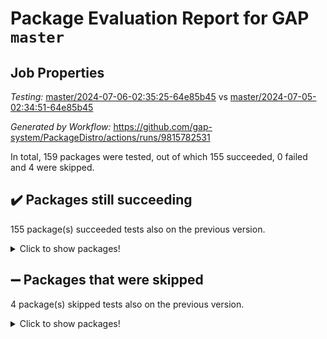# Package Evaluation Report for GAP `master`

## Job Properties

*Testing:* [master/2024-07-06-02:35:25-64e85b45](https://github.com/gap-system/PackageDistro/blob/data/reports/master/2024-07-06-02:35:25-64e85b45) vs [master/2024-07-05-02:34:51-64e85b45](https://github.com/gap-system/PackageDistro/blob/data/reports/master/2024-07-05-02:34:51-64e85b45)

*Generated by Workflow:* https://github.com/gap-system/PackageDistro/actions/runs/9815782531

In total, 159 packages were tested, out of which 155 succeeded, 0 failed and 4 were skipped.

## :heavy_check_mark: Packages still succeeding

155 package(s) succeeded tests also on the previous version.
<details><summary>Click to show packages!</summary>

- 4ti2interface 2023.02-04 [(success)](https://github.com/gap-system/PackageDistro/actions/runs/9815782531/job/27105346506)
- ace 5.6.2 [(success)](https://github.com/gap-system/PackageDistro/actions/runs/9815782531/job/27105346608)
- aclib 1.3.2 [(success)](https://github.com/gap-system/PackageDistro/actions/runs/9815782531/job/27105346705)
- agt 0.3.1 [(success)](https://github.com/gap-system/PackageDistro/actions/runs/9815782531/job/27105346805)
- alnuth 3.2.1 [(success)](https://github.com/gap-system/PackageDistro/actions/runs/9815782531/job/27105346927)
- anupq 3.3.0 [(success)](https://github.com/gap-system/PackageDistro/actions/runs/9815782531/job/27105347006)
- atlasrep 2.1.8 [(success)](https://github.com/gap-system/PackageDistro/actions/runs/9815782531/job/27105347113)
- autodoc 2023.06.19 [(success)](https://github.com/gap-system/PackageDistro/actions/runs/9815782531/job/27105347206)
- automata 1.15 [(success)](https://github.com/gap-system/PackageDistro/actions/runs/9815782531/job/27105347364)
- automgrp 1.3.2 [(success)](https://github.com/gap-system/PackageDistro/actions/runs/9815782531/job/27105348688)
- autpgrp 1.11 [(success)](https://github.com/gap-system/PackageDistro/actions/runs/9815782531/job/27105348976)
- cap 2024.07-02 [(success)](https://github.com/gap-system/PackageDistro/actions/runs/9815782531/job/27105349174)
- caratinterface 2.3.6 [(success)](https://github.com/gap-system/PackageDistro/actions/runs/9815782531/job/27105350027)
- cddinterface 2022.11.01 [(success)](https://github.com/gap-system/PackageDistro/actions/runs/9815782531/job/27105350606)
- circle 1.6.6 [(success)](https://github.com/gap-system/PackageDistro/actions/runs/9815782531/job/27105350718)
- classicpres 1.22 [(success)](https://github.com/gap-system/PackageDistro/actions/runs/9815782531/job/27105350840)
- cohomolo 1.6.11 [(success)](https://github.com/gap-system/PackageDistro/actions/runs/9815782531/job/27105350959)
- congruence 1.2.6 [(success)](https://github.com/gap-system/PackageDistro/actions/runs/9815782531/job/27105351069)
- corelg 1.56 [(success)](https://github.com/gap-system/PackageDistro/actions/runs/9815782531/job/27105351187)
- crime 1.6 [(success)](https://github.com/gap-system/PackageDistro/actions/runs/9815782531/job/27105351296)
- crisp 1.4.6 [(success)](https://github.com/gap-system/PackageDistro/actions/runs/9815782531/job/27105351410)
- crypting 0.10.4 [(success)](https://github.com/gap-system/PackageDistro/actions/runs/9815782531/job/27105351507)
- cryst 4.1.27 [(success)](https://github.com/gap-system/PackageDistro/actions/runs/9815782531/job/27105351599)
- crystcat 1.1.10 [(success)](https://github.com/gap-system/PackageDistro/actions/runs/9815782531/job/27105351705)
- ctbllib 1.3.9 [(success)](https://github.com/gap-system/PackageDistro/actions/runs/9815782531/job/27105351810)
- cubefree 1.19 [(success)](https://github.com/gap-system/PackageDistro/actions/runs/9815782531/job/27105351916)
- curlinterface 2.3.2 [(success)](https://github.com/gap-system/PackageDistro/actions/runs/9815782531/job/27105352034)
- cvec 2.8.1 [(success)](https://github.com/gap-system/PackageDistro/actions/runs/9815782531/job/27105352150)
- datastructures 0.3.0 [(success)](https://github.com/gap-system/PackageDistro/actions/runs/9815782531/job/27105352242)
- deepthought 1.0.6 [(success)](https://github.com/gap-system/PackageDistro/actions/runs/9815782531/job/27105352328)
- design 1.8 [(success)](https://github.com/gap-system/PackageDistro/actions/runs/9815782531/job/27105352441)
- difsets 2.3.1 [(success)](https://github.com/gap-system/PackageDistro/actions/runs/9815782531/job/27105352534)
- digraphs 1.7.1 [(success)](https://github.com/gap-system/PackageDistro/actions/runs/9815782531/job/27105352620)
- edim 1.3.8 [(success)](https://github.com/gap-system/PackageDistro/actions/runs/9815782531/job/27105352703)
- example 4.3.4 [(success)](https://github.com/gap-system/PackageDistro/actions/runs/9815782531/job/27105352800)
- examplesforhomalg 2023.10-01 [(success)](https://github.com/gap-system/PackageDistro/actions/runs/9815782531/job/27105352890)
- factint 1.6.3 [(success)](https://github.com/gap-system/PackageDistro/actions/runs/9815782531/job/27105352967)
- ferret 1.0.11 [(success)](https://github.com/gap-system/PackageDistro/actions/runs/9815782531/job/27105353062)
- fga 1.5.0 [(success)](https://github.com/gap-system/PackageDistro/actions/runs/9815782531/job/27105353160)
- fining 1.5.6 [(success)](https://github.com/gap-system/PackageDistro/actions/runs/9815782531/job/27105353249)
- float 1.0.4 [(success)](https://github.com/gap-system/PackageDistro/actions/runs/9815782531/job/27105353339)
- format 1.4.4 [(success)](https://github.com/gap-system/PackageDistro/actions/runs/9815782531/job/27105353442)
- forms 1.2.11 [(success)](https://github.com/gap-system/PackageDistro/actions/runs/9815782531/job/27105353535)
- fplsa 1.2.6 [(success)](https://github.com/gap-system/PackageDistro/actions/runs/9815782531/job/27105353630)
- fr 2.4.13 [(success)](https://github.com/gap-system/PackageDistro/actions/runs/9815782531/job/27105353731)
- francy 2.0.3 [(success)](https://github.com/gap-system/PackageDistro/actions/runs/9815782531/job/27105353855)
- fwtree 1.3 [(success)](https://github.com/gap-system/PackageDistro/actions/runs/9815782531/job/27105353978)
- gapdoc 1.6.7 [(success)](https://github.com/gap-system/PackageDistro/actions/runs/9815782531/job/27105354067)
- gauss 2023.02-04 [(success)](https://github.com/gap-system/PackageDistro/actions/runs/9815782531/job/27105354194)
- gaussforhomalg 2023.11-01 [(success)](https://github.com/gap-system/PackageDistro/actions/runs/9815782531/job/27105354285)
- gbnp 1.0.5 [(success)](https://github.com/gap-system/PackageDistro/actions/runs/9815782531/job/27105354381)
- generalizedmorphismsforcap 2024.04-01 [(success)](https://github.com/gap-system/PackageDistro/actions/runs/9815782531/job/27105354484)
- genss 1.6.8 [(success)](https://github.com/gap-system/PackageDistro/actions/runs/9815782531/job/27105354591)
- gradedmodules 2024.01-01 [(success)](https://github.com/gap-system/PackageDistro/actions/runs/9815782531/job/27105354691)
- gradedringforhomalg 2023.08-01 [(success)](https://github.com/gap-system/PackageDistro/actions/runs/9815782531/job/27105354793)
- grape 4.9.0 [(success)](https://github.com/gap-system/PackageDistro/actions/runs/9815782531/job/27105354924)
- groupoids 1.74 [(success)](https://github.com/gap-system/PackageDistro/actions/runs/9815782531/job/27105355066)
- grpconst 2.6.5 [(success)](https://github.com/gap-system/PackageDistro/actions/runs/9815782531/job/27105355191)
- guarana 0.96.3 [(success)](https://github.com/gap-system/PackageDistro/actions/runs/9815782531/job/27105355306)
- guava 3.19 [(success)](https://github.com/gap-system/PackageDistro/actions/runs/9815782531/job/27105355415)
- hap 1.62 [(success)](https://github.com/gap-system/PackageDistro/actions/runs/9815782531/job/27105355544)
- hapcryst 0.1.15 [(success)](https://github.com/gap-system/PackageDistro/actions/runs/9815782531/job/27105355764)
- hecke 1.5.3 [(success)](https://github.com/gap-system/PackageDistro/actions/runs/9815782531/job/27105355878)
- help 4.0 [(success)](https://github.com/gap-system/PackageDistro/actions/runs/9815782531/job/27105355977)
- homalg 2024.01-01 [(success)](https://github.com/gap-system/PackageDistro/actions/runs/9815782531/job/27105356082)
- homalgtocas 2023.11-01 [(success)](https://github.com/gap-system/PackageDistro/actions/runs/9815782531/job/27105356187)
- idrel 2.47 [(success)](https://github.com/gap-system/PackageDistro/actions/runs/9815782531/job/27105356301)
- images 1.3.2 [(success)](https://github.com/gap-system/PackageDistro/actions/runs/9815782531/job/27105356389)
- intpic 0.3.0 [(success)](https://github.com/gap-system/PackageDistro/actions/runs/9815782531/job/27105356512)
- io 4.8.2 [(success)](https://github.com/gap-system/PackageDistro/actions/runs/9815782531/job/27105356600)
- io_forhomalg 2023.02-04 [(success)](https://github.com/gap-system/PackageDistro/actions/runs/9815782531/job/27105356708)
- irredsol 1.4.4 [(success)](https://github.com/gap-system/PackageDistro/actions/runs/9815782531/job/27105356816)
- json 2.2.1 [(success)](https://github.com/gap-system/PackageDistro/actions/runs/9815782531/job/27105356921)
- jupyterkernel 1.5.0 [(success)](https://github.com/gap-system/PackageDistro/actions/runs/9815782531/job/27105357006)
- jupyterviz 1.5.6 [(success)](https://github.com/gap-system/PackageDistro/actions/runs/9815782531/job/27105357105)
- kan 1.37 [(success)](https://github.com/gap-system/PackageDistro/actions/runs/9815782531/job/27105357199)
- kbmag 1.5.11 [(success)](https://github.com/gap-system/PackageDistro/actions/runs/9815782531/job/27105357298)
- laguna 3.9.7 [(success)](https://github.com/gap-system/PackageDistro/actions/runs/9815782531/job/27105357411)
- liealgdb 2.2.1 [(success)](https://github.com/gap-system/PackageDistro/actions/runs/9815782531/job/27105357534)
- liepring 2.9.1 [(success)](https://github.com/gap-system/PackageDistro/actions/runs/9815782531/job/27105357660)
- liering 2.4.2 [(success)](https://github.com/gap-system/PackageDistro/actions/runs/9815782531/job/27105357754)
- linearalgebraforcap 2024.07-01 [(success)](https://github.com/gap-system/PackageDistro/actions/runs/9815782531/job/27105357866)
- lins 0.9 [(success)](https://github.com/gap-system/PackageDistro/actions/runs/9815782531/job/27105357988)
- localizeringforhomalg 2023.10-01 [(success)](https://github.com/gap-system/PackageDistro/actions/runs/9815782531/job/27105358103)
- loops 3.4.3 [(success)](https://github.com/gap-system/PackageDistro/actions/runs/9815782531/job/27105358217)
- lpres 1.0.3 [(success)](https://github.com/gap-system/PackageDistro/actions/runs/9815782531/job/27105358321)
- majoranaalgebras 1.5.1 [(success)](https://github.com/gap-system/PackageDistro/actions/runs/9815782531/job/27105358433)
- mapclass 1.4.6 [(success)](https://github.com/gap-system/PackageDistro/actions/runs/9815782531/job/27105358534)
- matgrp 0.70 [(success)](https://github.com/gap-system/PackageDistro/actions/runs/9815782531/job/27105358630)
- matricesforhomalg 2024.06-01 [(success)](https://github.com/gap-system/PackageDistro/actions/runs/9815782531/job/27105358737)
- modisom 2.5.4 [(success)](https://github.com/gap-system/PackageDistro/actions/runs/9815782531/job/27105358833)
- modulepresentationsforcap 2024.04-01 [(success)](https://github.com/gap-system/PackageDistro/actions/runs/9815782531/job/27105358921)
- modules 2024.01-01 [(success)](https://github.com/gap-system/PackageDistro/actions/runs/9815782531/job/27105359048)
- monoidalcategories 2024.06-02 [(success)](https://github.com/gap-system/PackageDistro/actions/runs/9815782531/job/27105359154)
- nconvex 2022.09-01 [(success)](https://github.com/gap-system/PackageDistro/actions/runs/9815782531/job/27105359288)
- nilmat 1.4.2 [(success)](https://github.com/gap-system/PackageDistro/actions/runs/9815782531/job/27105359388)
- nock 1.5 [(success)](https://github.com/gap-system/PackageDistro/actions/runs/9815782531/job/27105359500)
- normalizinterface 1.3.6 [(success)](https://github.com/gap-system/PackageDistro/actions/runs/9815782531/job/27105359600)
- nq 2.5.11 [(success)](https://github.com/gap-system/PackageDistro/actions/runs/9815782531/job/27105359695)
- numericalsgps 1.3.1 [(success)](https://github.com/gap-system/PackageDistro/actions/runs/9815782531/job/27105359797)
- openmath 11.5.3 [(success)](https://github.com/gap-system/PackageDistro/actions/runs/9815782531/job/27105359902)
- orb 4.9.0 [(success)](https://github.com/gap-system/PackageDistro/actions/runs/9815782531/job/27105360000)
- packagemanager 1.4.3 [(success)](https://github.com/gap-system/PackageDistro/actions/runs/9815782531/job/27105360100)
- patternclass 2.4.3 [(success)](https://github.com/gap-system/PackageDistro/actions/runs/9815782531/job/27105360202)
- permut 2.0.5 [(success)](https://github.com/gap-system/PackageDistro/actions/runs/9815782531/job/27105360329)
- polenta 1.3.10 [(success)](https://github.com/gap-system/PackageDistro/actions/runs/9815782531/job/27105360471)
- polymaking 0.8.7 [(success)](https://github.com/gap-system/PackageDistro/actions/runs/9815782531/job/27105360575)
- primgrp 3.4.4 [(success)](https://github.com/gap-system/PackageDistro/actions/runs/9815782531/job/27105360694)
- profiling 2.5.4 [(success)](https://github.com/gap-system/PackageDistro/actions/runs/9815782531/job/27105360784)
- qdistrnd 0.9.4 [(success)](https://github.com/gap-system/PackageDistro/actions/runs/9815782531/job/27105360873)
- qpa 1.35 [(success)](https://github.com/gap-system/PackageDistro/actions/runs/9815782531/job/27105360961)
- quagroup 1.8.4 [(success)](https://github.com/gap-system/PackageDistro/actions/runs/9815782531/job/27105361057)
- radiroot 2.9 [(success)](https://github.com/gap-system/PackageDistro/actions/runs/9815782531/job/27105361172)
- rcwa 4.7.1 [(success)](https://github.com/gap-system/PackageDistro/actions/runs/9815782531/job/27105361269)
- rds 1.8 [(success)](https://github.com/gap-system/PackageDistro/actions/runs/9815782531/job/27105361369)
- recog 1.4.2 [(success)](https://github.com/gap-system/PackageDistro/actions/runs/9815782531/job/27105361464)
- repndecomp 1.3.0 [(success)](https://github.com/gap-system/PackageDistro/actions/runs/9815782531/job/27105361583)
- repsn 3.1.2 [(success)](https://github.com/gap-system/PackageDistro/actions/runs/9815782531/job/27105361707)
- resclasses 4.7.3 [(success)](https://github.com/gap-system/PackageDistro/actions/runs/9815782531/job/27105361815)
- ringsforhomalg 2024.06-01 [(success)](https://github.com/gap-system/PackageDistro/actions/runs/9815782531/job/27105361916)
- sco 2023.08-01 [(success)](https://github.com/gap-system/PackageDistro/actions/runs/9815782531/job/27105362016)
- scscp 2.4.2 [(success)](https://github.com/gap-system/PackageDistro/actions/runs/9815782531/job/27105362127)
- semigroups 5.3.7 [(success)](https://github.com/gap-system/PackageDistro/actions/runs/9815782531/job/27105362235)
- sglppow 2.4 [(success)](https://github.com/gap-system/PackageDistro/actions/runs/9815782531/job/27105362345)
- sgpviz 0.999.5 [(success)](https://github.com/gap-system/PackageDistro/actions/runs/9815782531/job/27105362464)
- simpcomp 2.1.14 [(success)](https://github.com/gap-system/PackageDistro/actions/runs/9815782531/job/27105362573)
- singular 2024.06.03 [(success)](https://github.com/gap-system/PackageDistro/actions/runs/9815782531/job/27105362671)
- sl2reps 1.1 [(success)](https://github.com/gap-system/PackageDistro/actions/runs/9815782531/job/27105362783)
- sla 1.5.3 [(success)](https://github.com/gap-system/PackageDistro/actions/runs/9815782531/job/27105362889)
- smallgrp 1.5.4 [(success)](https://github.com/gap-system/PackageDistro/actions/runs/9815782531/job/27105362998)
- smallsemi 0.7.0 [(success)](https://github.com/gap-system/PackageDistro/actions/runs/9815782531/job/27105363115)
- sonata 2.9.6 [(success)](https://github.com/gap-system/PackageDistro/actions/runs/9815782531/job/27105363202)
- sophus 1.27 [(success)](https://github.com/gap-system/PackageDistro/actions/runs/9815782531/job/27105363335)
- sotgrps 1.2 [(success)](https://github.com/gap-system/PackageDistro/actions/runs/9815782531/job/27105363425)
- spinsym 1.5.2 [(success)](https://github.com/gap-system/PackageDistro/actions/runs/9815782531/job/27105363525)
- standardff 1.0 [(success)](https://github.com/gap-system/PackageDistro/actions/runs/9815782531/job/27105363641)
- symbcompcc 1.3.2 [(success)](https://github.com/gap-system/PackageDistro/actions/runs/9815782531/job/27105363761)
- thelma 1.3 [(success)](https://github.com/gap-system/PackageDistro/actions/runs/9815782531/job/27105363879)
- tomlib 1.2.11 [(success)](https://github.com/gap-system/PackageDistro/actions/runs/9815782531/job/27105363984)
- toolsforhomalg 2023.11-01 [(success)](https://github.com/gap-system/PackageDistro/actions/runs/9815782531/job/27105364088)
- toric 1.9.6 [(success)](https://github.com/gap-system/PackageDistro/actions/runs/9815782531/job/27105364200)
- toricvarieties 2022.07.13 [(success)](https://github.com/gap-system/PackageDistro/actions/runs/9815782531/job/27105364302)
- transgrp 3.6.5 [(success)](https://github.com/gap-system/PackageDistro/actions/runs/9815782531/job/27105364402)
- typeset 1.2.2 [(success)](https://github.com/gap-system/PackageDistro/actions/runs/9815782531/job/27105364488)
- ugaly 4.1.3 [(success)](https://github.com/gap-system/PackageDistro/actions/runs/9815782531/job/27105364608)
- unipot 1.6 [(success)](https://github.com/gap-system/PackageDistro/actions/runs/9815782531/job/27105364696)
- unitlib 4.2.0 [(success)](https://github.com/gap-system/PackageDistro/actions/runs/9815782531/job/27105364794)
- utils 0.85 [(success)](https://github.com/gap-system/PackageDistro/actions/runs/9815782531/job/27105364927)
- uuid 0.7 [(success)](https://github.com/gap-system/PackageDistro/actions/runs/9815782531/job/27105365012)
- walrus 0.9991 [(success)](https://github.com/gap-system/PackageDistro/actions/runs/9815782531/job/27105365115)
- wedderga 4.10.5 [(success)](https://github.com/gap-system/PackageDistro/actions/runs/9815782531/job/27105365209)
- xmod 2.92 [(success)](https://github.com/gap-system/PackageDistro/actions/runs/9815782531/job/27105365314)
- xmodalg 1.23 [(success)](https://github.com/gap-system/PackageDistro/actions/runs/9815782531/job/27105365394)
- yangbaxter 0.10.5 [(success)](https://github.com/gap-system/PackageDistro/actions/runs/9815782531/job/27105365488)
- zeromqinterface 0.15 [(success)](https://github.com/gap-system/PackageDistro/actions/runs/9815782531/job/27105365570)
</details>

## :heavy_minus_sign: Packages that were skipped

4 package(s) skipped tests also on the previous version.
<details><summary>Click to show packages!</summary>

- browse 1.8.21 [(skipped)](https://github.com/gap-system/PackageDistro/actions/runs/9815782531/job/27105199208)
- itc 1.5.1 [(skipped)](https://github.com/gap-system/PackageDistro/actions/runs/9815782531/job/27105199208)
- polycyclic 2.16 [(skipped)](https://github.com/gap-system/PackageDistro/actions/runs/9815782531/job/27105199208)
- xgap 4.32 [(skipped)](https://github.com/gap-system/PackageDistro/actions/runs/9815782531/job/27105199208)
</details>

